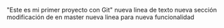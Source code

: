 "Este es mi primer proyecto con Git"
nueva linea de texto
nueva sección
modificación de en master
nueva linea para nueva funcionalidad

